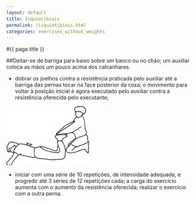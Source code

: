 ```yaml
---
layout: default
title: Isquiotibiais
permalink: /isquiotibiais.html
categories: exercises_without_weights
---
```


#{{ page.title }}

##Deitar-se de barriga para baixo sobre um banco ou no chão; um auxiliar coloca as mãos um pouco acima dos calcanhares.

* dobrar os joelhos contra a resistência praticada pelo auxiliar até a barriga das pernas tocar na face posterior da coxa; o movimento para voltar à posição inicial é agora executado pelo auxiliar contra a resistência oferecida pelo executante;

![Isquiotibiais](assets/nadegueiros_clip_image002.gif)

* iniciar com uma série de 10 repetições, de intensidade adequada, e progredir até 3 séries de 12 repetições cada; a carga do exercício aumenta com o aumento da resistência oferecida; realizar o exercício com a outra perna.

